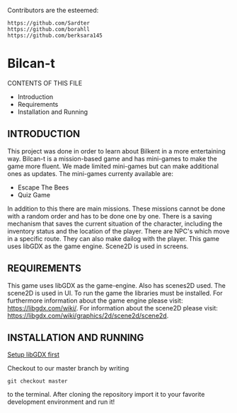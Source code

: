 Contributors are the esteemed:
```
https://github.com/Sardter
https://github.com/borahll
https://github.com/berksara145
```

# Bilcan-t
CONTENTS OF THIS FILE
* Introduction
* Requirements
* Installation and Running

INTRODUCTION
------------------------
This project was done in order to learn about Bilkent in a more entertaining way. Bilcan-t is a mission-based game and has mini-games to make the game more fluent. 
We made limited mini-games but can make additional ones as updates. 
The mini-games currenty available are:
* Escape The Bees
* Quiz Game

In addition to this there are main missions. These missions cannot be done with a random order and has to be done one by one. 
There is a saving mechanism that saves the current situation of the character, including the inventory status and the location of the player. 
There are NPC's which move in a specific route. They can also make dailog with the player. This game uses libGDX as the game engine. 
Scene2D is used in screens.

REQUIREMENTS
------------------------
This game uses libGDX as the game-engine. Also has scenes2D used. The scene2D is used in UI. To run the game the libraries must be installed. 
For furthermore information about the game engine please visit: https://libgdx.com/wiki/. For information about the scene2D please visit:
https://libgdx.com/wiki/graphics/2d/scene2d/scene2d. 

INSTALLATION AND RUNNING
------------------------
[Setup libGDX first](https://libgdx.com/wiki/start/setup)

Checkout to our master branch by writing
```
git checkout master
``` 
to the terminal.
After cloning the repository import it to your favorite development environment and run it!

 

